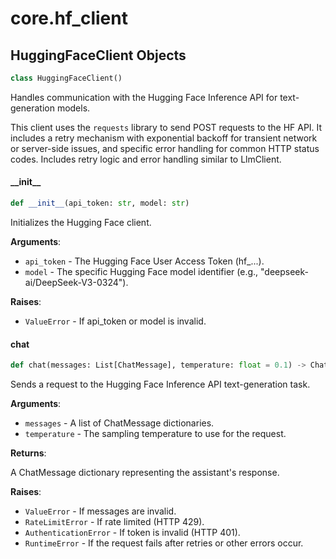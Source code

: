 <a id="core.hf_client"></a>

# core.hf\_client

<a id="core.hf_client.HuggingFaceClient"></a>

## HuggingFaceClient Objects

```python
class HuggingFaceClient()
```

Handles communication with the Hugging Face Inference API for text-generation models.

This client uses the `requests` library to send POST requests to the HF API.
It includes a retry mechanism with exponential backoff for transient network
or server-side issues, and specific error handling for common HTTP status codes.
Includes retry logic and error handling similar to LlmClient.

<a id="core.hf_client.HuggingFaceClient.__init__"></a>

#### \_\_init\_\_

```python
def __init__(api_token: str, model: str)
```

Initializes the Hugging Face client.

**Arguments**:

- `api_token` - The Hugging Face User Access Token (hf_...).
- `model` - The specific Hugging Face model identifier (e.g., "deepseek-ai/DeepSeek-V3-0324").
  

**Raises**:

- `ValueError` - If api_token or model is invalid.

<a id="core.hf_client.HuggingFaceClient.chat"></a>

#### chat

```python
def chat(messages: List[ChatMessage], temperature: float = 0.1) -> ChatMessage
```

Sends a request to the Hugging Face Inference API text-generation task.

**Arguments**:

- `messages` - A list of ChatMessage dictionaries.
- `temperature` - The sampling temperature to use for the request.
  

**Returns**:

  A ChatMessage dictionary representing the assistant's response.
  

**Raises**:

- `ValueError` - If messages are invalid.
- `RateLimitError` - If rate limited (HTTP 429).
- `AuthenticationError` - If token is invalid (HTTP 401).
- `RuntimeError` - If the request fails after retries or other errors occur.

